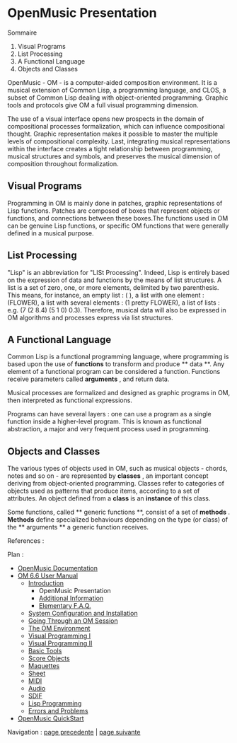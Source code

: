 # OpenMusic Presentation

Sommaire

  1. Visual Programs
  2. List Processing
  3. A Functional Language
  4. Objects and Classes

OpenMusic - OM - is a computer-aided composition environment. It is a musical
extension of Common Lisp, a programming language, and CLOS, a subset of Common
Lisp dealing with object-oriented programming. Graphic tools and protocols
give OM a full visual programming dimension.

The use of a visual interface opens new prospects in the domain of
compositional processes formalization, which can influence compositional
thought. Graphic representation makes it possible to master the multiple
levels of compositional complexity. Last, integrating musical representations
within the interface creates a tight relationship between programming, musical
structures and symbols, and preserves the musical dimension of composition
throughout formalization.

## Visual Programs

Programming in OM is mainly done in patches, graphic representations of Lisp
functions. Patches are composed of boxes that represent objects or functions,
and connections between these boxes.The functions used in OM can be genuine
Lisp functions, or specific OM functions that were generally defined in a
musical purpose.

## List Processing

"Lisp" is an abbreviation for "LISt Processing". Indeed, Lisp is entirely
based on the expression of data and functions by the means of list structures.
A list is a set of zero, one, or more elements, delimited by two parenthesis.
This means, for instance, an empty list : ( ), a list with one element :
(FLOWER), a list with several elements : (1 pretty FLOWER), a list of lists :
e.g. (7 (2 8.4) (5 1 0) 0.3). Therefore, musical data will also be expressed
in OM algorithms and processes express via list structures.

## A Functional Language

Common Lisp is a functional programming language, where programming is based
upon the use of  **functions** to transform and produce ** data **. Any
element of a functional program can be considered a function. Functions
receive parameters called **arguments** , and return data.

Musical processes are formalized and designed as graphic programs in OM, then
interpreted as functional expressions.

Programs can have several layers : one can use a program as a single function
inside a higher-level program. This is known as functional abstraction, a
major and very frequent process used in programming.

## Objects and Classes

The various types of objects used in OM, such as musical objects - chords,
notes and so on - are represented by **classes** , an important concept
deriving from object-oriented programming. Classes refer to categories of
objects used as patterns that produce items, according to a set of attributes.
An object defined from a  **class** is an  **instance** of this class.

Some functions, called ** generic functions **, consist of a set of
**methods** .  **Methods** define specialized behaviours depending on the type
(or class) of the ** arguments ** a generic function receives.

References :

Plan :

  * [OpenMusic Documentation](OM-Documentation)
  * [OM 6.6 User Manual](OM-User-Manual)
    * [Introduction](00-Sommaire)
      * OpenMusic Presentation
      * [Additional Information](02-SupportAndPubs)
      * [Elementary F.A.Q.](03-FAQ)
    * [System Configuration and Installation](Installation)
    * [Going Through an OM Session](Goingthrough)
    * [The OM Environment](Environment)
    * [Visual Programming I](BasicVisualProgramming)
    * [Visual Programming II](AdvancedVisualProgramming)
    * [Basic Tools](BasicObjects)
    * [Score Objects](ScoreObjects)
    * [Maquettes](Maquettes)
    * [Sheet](Sheet)
    * [MIDI](MIDI)
    * [Audio](Audio)
    * [SDIF](SDIF)
    * [Lisp Programming](Lisp)
    * [Errors and Problems](errors)
  * [OpenMusic QuickStart](QuickStart-Chapters)

Navigation : [page precedente](00-Sommaire "page
précédente\(Introduction\)") | [page suivante](02-SupportAndPubs "page
suivante\(Additional Information\)")

